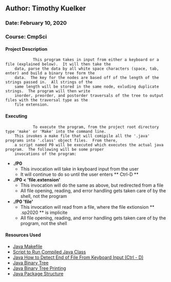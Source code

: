 ## Author: Timothy Kuelker ##
### Date: February 10, 2020 ##
### Course: CmpSci ##

#### **Project Description** ####

                This program takes in input from either a keyboard or a file (explained below).  It will then take the
        data, parse the data by all white space characters (space, tab, enter) and build a binary tree form the
        data.  The key for the nodes are based off of the length of the strings passed in.  All strings of the
        same length will be stored in the same node, exluding duplicate strings.  The program will then write
        inorder, preorder, and postorder traversals of the tree to output files with the traversal type as the
        file extension.

#### **Executing** ####

                To execute the program, from the project root directory type 'make' or 'Make' into the command line.
        This invokes a make file that will comipile all the '.java' programs into '.class' object files.  From there,
        a script named P0 will be executed which executes the actual java program.  The following will be some proper
        invocations of the program:


*  **./P0**
    * This invocation will take in keyboard input from the user
    * It will continue to do so until the user enters ** Ctrl-D **
*  **./P0 < 'file.extension'**
    * This invocation will do the same as above, but redirected from a file
    * All file opening, reading, and error handling gets taken care of by the shell, not the program
*  **./P0 'file'**
    * This invocation will read from a file, where the file extionsion ** .sp2020 ** is implicite
    * All file opening, reading, and error handling gets taken care of by the program, not the shell


#### **Resources Used** ####
*  [Java Makefile](https://www.cs.swarthmore.edu/~newhall/unixhelp/javamakefiles.html)
*  [Script to Run Compiled Java Class]([https://stackoverflow.com/questions/38064801/writing-a-bash-script-to-run-a-java-program)
*  [Java How to Detect End of File From Keyboard Input (Ctrl - D)](https://stackoverflow.com/questions/4208502/how-to-determine-when-end-of-file-has-been-reached)
*  [Java Binary Tree](https://www.geeksforgeeks.org/binary-search-tree-set-1-search-and-insertion/)
*  [Java Binary Tree Printing](https://www.geeksforgeeks.org/tree-traversals-inorder-preorder-and-postorder/)
*  [Java Package Structure](https://docs.oracle.com/javase/tutorial/java/package/namingpkgs.html)             
